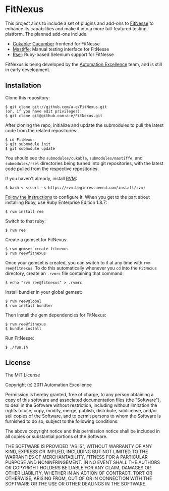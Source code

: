 FitNexus
========

This project aims to include a set of plugins and add-ons to [FitNesse](http://fitnesse.org/)
to enhance its capabilities and make it into a more full-featured testing platform. The
planned add-ons include:

- [Cukable](http://github.com/wapcaplet/cukable): [Cucumber](http://cukes.info)
  frontend for FitNesse
- [Mastiffe](http://github.com/Ken-g6/Mastiffe): Manual testing interface for FitNesse
- [Rsel](http://github.com/a-e/rsel): Ruby-based Selenium support for FitNesse

FitNexus is being developed by the [Automation Excellence](http://github.com/a-e) team, and
is still in early development.


Installation
------------

Clone this repository:

    $ git clone git://github.com/a-e/FitNexus.git
    (or, if you have edit privileges):
    $ git clone git@github.com:a-e/FitNexus.git

After cloning the repo, initialize and update the submodules to pull the latest
code from the related repositories:

    $ cd FitNexus
    $ git submodule init
    $ git submodule update

You should see the `submodules/cukable`, `submodules/mastiffe`, and
`submodules/rsel` directories being turned into git repositories, with the
latest code pulled from the respective repositories.

If you haven't already, install [RVM](http://www.beginrescueend.com):

    $ bash < <(curl -s https://rvm.beginrescueend.com/install/rvm)

[Follow the instructions](http://www.beginrescueend.com/rvm/install/) to configure it.
When you get to the part about installing Ruby, use Ruby Enterprise Edition 1.8.7:

    $ rvm install ree

Switch to that ruby:

    $ rvm ree

Create a gemset for FitNexus:

    $ rvm gemset create fitnexus
    $ rvm ree@fitnexus

Once your gemset is created, you can switch to it at any time with `rvm
ree@fitnexus`. To do this automatically whenever you `cd` into the `FitNexus`
directory, create an `.rvmrc` file containing that command:

    $ echo "rvm ree@fitnexus" > .rvmrc

Install bundler in your global gemset:

    $ rvm ree@global
    $ rvm install bundler

Then install the gem dependencies for FitNexus:

    $ rvm ree@fitnexus
    $ bundle install

Run FitNesse:

    $ ./run.sh


License
-------
The MIT License

Copyright (c) 2011 Automation Excellence

Permission is hereby granted, free of charge, to any person obtaining
a copy of this software and associated documentation files (the
"Software"), to deal in the Software without restriction, including
without limitation the rights to use, copy, modify, merge, publish,
distribute, sublicense, and/or sell copies of the Software, and to
permit persons to whom the Software is furnished to do so, subject to
the following conditions:

The above copyright notice and this permission notice shall be
included in all copies or substantial portions of the Software.

THE SOFTWARE IS PROVIDED "AS IS", WITHOUT WARRANTY OF ANY KIND,
EXPRESS OR IMPLIED, INCLUDING BUT NOT LIMITED TO THE WARRANTIES OF
MERCHANTABILITY, FITNESS FOR A PARTICULAR PURPOSE AND
NONINFRINGEMENT. IN NO EVENT SHALL THE AUTHORS OR COPYRIGHT HOLDERS BE
LIABLE FOR ANY CLAIM, DAMAGES OR OTHER LIABILITY, WHETHER IN AN ACTION
OF CONTRACT, TORT OR OTHERWISE, ARISING FROM, OUT OF OR IN CONNECTION
WITH THE SOFTWARE OR THE USE OR OTHER DEALINGS IN THE SOFTWARE.

